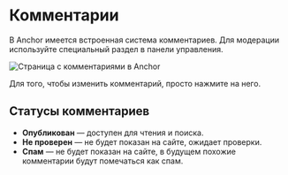 # Комментарии

В Anchor имеется встроенная система комментариев. Для модерации используйте специальный раздел в панели управления.

<span class="screenshot">![Страница с комментариями в Anchor](/screenshots/comments.png)</span>

Для того, чтобы изменить комментарий, просто нажмите на него.

## Статусы комментариев

- **Опубликован** — доступен для чтения и поиска.
- **Не проверен** — не будет показан на сайте, ожидает проверки.
- **Спам** — не будет показан на сайте, в будущем похожие комментарии будут помечаться как спам.